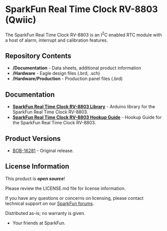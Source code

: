SparkFun Real Time Clock RV-8803 (Qwiic)
========================================


The SparkFun Real Time Clock RV-8803 is an I<sup>2</sup>C enabled RTC module with a host of alarm, interrupt and calibration features.

Repository Contents
-------------------

* **/Documentation** - Data sheets, additional product information
* **/Hardware** - Eagle design files (.brd, .sch)
* **/Hardware/Production** - Production panel files (.brd)

Documentation
--------------
* **[SparkFun Real Time Clock RV-8803 Library](https://github.com/sparkfun/SparkFun_RV-8803_Arduino_Library)** - Arduino library for the SparkFun Real Time Clock RV-8803.
* **[SparkFun Real Time Clock RV-8803 Hookup Guide](https://learn.sparkfun.com/tutorials/sparkfun-qwiic-button-hookup-guide/all)** - Hookup Guide for the SparkFun Real Time Clock RV-8803.

Product Versions
--------------
* [BOB-16281](https://www.sparkfun.com/products/16281) - Original release.

License Information
-------------------

This product is _**open source**_! 

Please review the LICENSE.md file for license information. 

If you have any questions or concerns on licensing, please contact technical support on our [SparkFun forums](https://forum.sparkfun.com/viewforum.php?f=152).

Distributed as-is; no warranty is given.

- Your friends at SparkFun.
